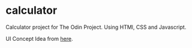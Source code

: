 # calculator

Calculator project for The Odin Project.
Using HTMl, CSS and Javascript.

UI Concept Idea from [here](https://static.collectui.com/shots/3756276/daily-ui-004-calculator-large).
